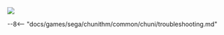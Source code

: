 <img class="header-logo" src="/img/sega/chunithm/paradiselost/logo.webp">

--8<-- "docs/games/sega/chunithm/common/chuni/troubleshooting.md"
